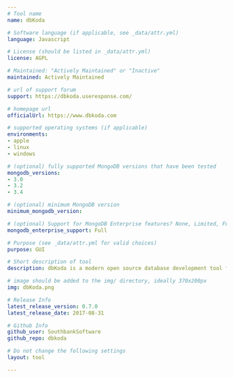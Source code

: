 ```yaml
---
# Tool name
name: dbKoda

# Software language (if applicable, see _data/attr.yml)
language: Javascript

# License (should be listed in _data/attr.yml)
license: AGPL

# Maintained: "Actively Maintained" or "Inactive"
maintained: Actively Maintained

# url of support forum
support: https://dbkoda.useresponse.com/

# homepage url
officialUrl: https://www.dbkoda.com

# supported operating systems (if applicable)
environments:
- apple
- linux
- windows

# (optional) fully supported MongoDB versions that have been tested
mongodb_versions:
- 3.0
- 3.2
- 3.4

# (optional) minimum MongoDB version
minimum_mongodb_version:

# (optional) Support for MongoDB Enterprise features? None, Limited, Full
mongodb_enterprise_support: Full

# Purpose (see _data/attr.yml for valid choices)
purpose: GUI

# Short description of tool
description: dbKoda is a modern open source database development tool featuring syntax highlighting, code completion, formatting and GUI access to MongoDB administration commands

# image should be added to the img/ directory, ideally 370x200px
img: dbKoda.png

# Release Info
latest_release_version: 0.7.0
latest_release_date: 2017-08-31

# Github Info
github_user: SouthbankSoftware
github_repo: dbkoda

# Do not change the following settings
layout: tool

---
```

